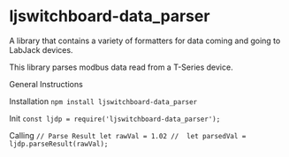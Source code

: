 # ljswitchboard-data_parser
A  library that contains a variety of formatters for data coming and going to LabJack devices.

This library parses modbus data read from a T-Series device.

General Instructions

Installation
`npm install ljswitchboard-data_parser`

Init
`const ljdp = require('ljswitchboard-data_parser');`

Calling
 `// Parse Result
let rawVal = 1.02
// 
let parsedVal = ljdp.parseResult(rawVal);
`

